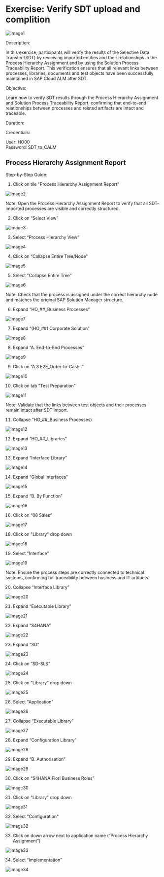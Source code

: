 # Exercise: Verify SDT upload and complition

![image1](Images/image1.png)

Description:

In this exercise, participants will verify the results of the Selective Data Transfer (SDT) by reviewing imported entities and their relationships in the Process Hierarchy Assignment and by using the Solution Process Traceability Report. This verification ensures that all relevant links between processes, libraries, documents and test objects have been successfully maintained in SAP Cloud ALM after SDT.

Objective:

Learn how to verify SDT results through the Process Hierarchy Assignment and Solution Process Traceability Report, confirming that end-to-end relationships between processes and related artifacts are intact and traceable.

Duration:

Credentials:

User: HO00<br>
Password: SDT_to_CALM

## Process Hierarchy Assignment Report

Step-by-Step Guide:

1. Click on tile "Process Hierarchy Assignment Report"

![image2](Images/image2.png)

Note: Open the Process Hierarchy Assignment Report to verify that all SDT-imported processes are visible and correctly structured.

2. Click on “Select View”

![image3](Images/image3.png)

3. Select “Process Hierarchy View”

![image4](Images/image4.png)

4. Click on “Collapse Entire Tree/Node”

![image5](Images/image5.png)

5. Select "Collapse Entire Tree"

![image6](Images/image6.png)

Note: Check that the process is assigned under the correct hierarchy node and matches the original SAP Solution Manager structure.

6. Expand “HO\_##\_Business Processes”

![image7](Images/image7.png)

7. Expand “(HO\_##) Corporate Solution”

![image8](Images/image8.png)

8. Expand “A. End-to-End Processes”

![image9](Images/image9.png)

9. Click on “A.3 E2E\_Order-to-Cash..”

![image10](Images/image10.png)

10. Click on tab "Test Preparation"

![image11](Images/image11.png)

Note: Validate that the links between test objects and their processes remain intact after SDT import.

11. Collapse “HO\_##\_Business Processes)

![image12](Images/image12.png)

12. Expand “HO\_##\_Libraries”

![image13](Images/image13.png)

13. Expand “Interface Library”

![image14](Images/image14.png)

14. Expand “Global Interfaces”

![image15](Images/image15.png)

15. Expand “B. By Function”

![image16](Images/image16.png)

16. Click on “08 Sales”

![image17](Images/image17.png)

18. Click on "Library" drop down

![image18](Images/image18.png)

19. Select "Interface"

![image19](Images/image19.png)

Note: Ensure the process steps are correctly connected to technical systems, confirming full traceability between business and IT artifacts.

20. Collapse “Interface Library”

![image20](Images/image20.png)

21. Expand “Executable Library”

![image21](Images/image21.png)

22. Expand “S4HANA”

![image22](Images/image22.png)

23. Expand “SD”

![image23](Images/image23.png)

24. Click on “SD-SLS”

![image24](Images/image24.png)

25. Click on “Library” drop down

![image25](Images/image25.png)

26. Select "Application"

![image26](Images/image26.png)

27. Collapse “Executable Library”

![image27](Images/image27.png)

28. Expand “Configuration Library”

![image28](Images/image28.png)

29. Expand “B. Authorisation”

![image29](Images/image29.png)

30. Click on “S4HANA Fiori Business Roles”

![image30](Images/image30.png)

31. Click on “Library” drop down

![image31](Images/image31.png)

32. Select "Configuration"

![image32](Images/image32.png)

33. Click on down arrow next to application name (“Process Hierarchy Assignment”)

![image33](Images/image33.png)

34. Select “Implementation”

![image34](Images/image34.png)
